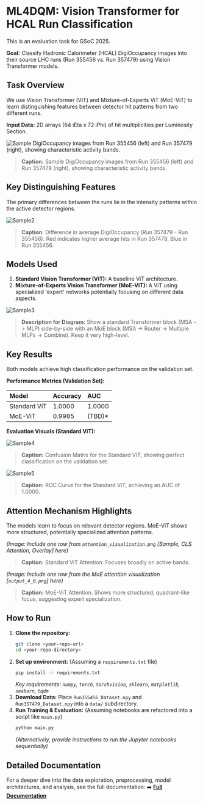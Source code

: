 # ML4DQM: Vision Transformer for HCAL Run Classification

This is an evaluation task for GSoC 2025. 

**Goal:** Classify Hadronic Calorimeter (HCAL) DigiOccupancy images into their source LHC runs (Run 355456 vs. Run 357479) using Vision Transformer models.

## Task Overview

We use Vision Transformer (ViT) and Mixture-of-Experts ViT (MoE-ViT) to learn distinguishing features between detector hit patterns from two different runs.

**Input Data:** 2D arrays (64 iEta x 72 iPhi) of hit multiplicities per Luminosity Section.

![Sample DigiOccupancy images from Run 355456 (left) and Run 357479 (right), showing characteristic activity bands.](images/sample_images.png)
> **Caption:** Sample DigiOccupancy images from Run 355456 (left) and Run 357479 (right), showing characteristic activity bands.

## Key Distinguishing Features

The primary differences between the runs lie in the intensity patterns within the active detector regions.

![Sample2](images/difference_map.png)
> **Caption:** Difference in average DigiOccupancy (Run 357479 - Run 355456). Red indicates higher average hits in Run 357479, Blue in Run 355456.

## Models Used

1.  **Standard Vision Transformer (ViT):** A baseline ViT architecture.
2.  **Mixture-of-Experts Vision Transformer (MoE-ViT):** A ViT using specialized 'expert' networks potentially focusing on different data aspects.

![Sample3](images/vit-vs-moe.png)
> **Description for Diagram:** Show a standard Transformer block (MSA -> MLP) side-by-side with an MoE block (MSA -> Router -> Multiple MLPs -> Combine). Keep it very high-level.

## Key Results

Both models achieve high classification performance on the validation set.

**Performance Metrics (Validation Set):**

| Model        | Accuracy | AUC    |
| :----------- | :------- | :----- |
| Standard ViT | 1.0000   | 1.0000 |
| MoE-ViT      | 0.9985   | (TBD)* |

**Evaluation Visuals (Standard ViT):**

![Sample4](images/confusion_matrix.png)
> **Caption:** Confusion Matrix for the Standard ViT, showing perfect classification on the validation set.

![Sample5](images/roc_curve.png)
> **Caption:** ROC Curve for the Standard ViT, achieving an AUC of 1.0000.

## Attention Mechanism Highlights

The models learn to focus on relevant detector regions. MoE-ViT shows more structured, potentially specialized attention patterns.

*(Image: Include one row from `attention_visualization.png` [Sample, CLS Attention, Overlay] here)*
> **Caption:** Standard ViT Attention: Focuses broadly on active bands.

*(Image: Include one row from the MoE attention visualization [`output_4_0.png`] here)*
> **Caption:** MoE-ViT Attention: Shows more structured, quadrant-like focus, suggesting expert specialization.

## How to Run

1.  **Clone the repository:**
    ```bash
    git clone <your-repo-url>
    cd <your-repo-directory>
    ```
2.  **Set up environment:** (Assuming a `requirements.txt` file)
    ```bash
    pip install -r requirements.txt
    ```
    *Key requirements: `numpy`, `torch`, `torchvision`, `sklearn`, `matplotlib`, `seaborn`, `tqdm`*
3.  **Download Data:** Place `Run355456_Dataset.npy` and `Run357479_Dataset.npy` into a `data/` subdirectory.
4.  **Run Training & Evaluation:** (Assuming notebooks are refactored into a script like `main.py`)
    ```bash
    python main.py
    ```
    *(Alternatively, provide instructions to run the Jupyter notebooks sequentially)*

## Detailed Documentation

For a deeper dive into the data exploration, preprocessing, model architectures, and analysis, see the full documentation:
➡️ **[Full Documentation](Documentation.md)**
